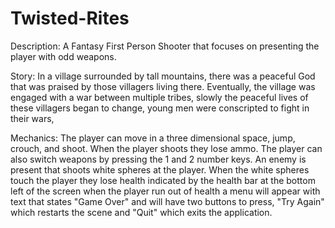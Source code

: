 # Twisted-Rites

Description: A Fantasy First Person Shooter that focuses on presenting the player with odd weapons.

Story: In a village surrounded by tall mountains, there was a peaceful God that was praised by those villagers living there. Eventually, the village was engaged with a war between multiple tribes, slowly the peaceful lives of these villagers began to change, young men were conscripted to fight in their wars,   

Mechanics: The player can move in a three dimensional space, jump, crouch, and shoot. When the player shoots they lose ammo. The player can also switch weapons by pressing the 1 and 2 number keys. An enemy is present that shoots white spheres at the player. When the white spheres touch the player they lose health indicated by the health bar at the bottom left of the screen when the player run out of health a menu will appear with text that states "Game Over" and will have two buttons to press, "Try Again" which restarts the scene and "Quit" which exits the application.
